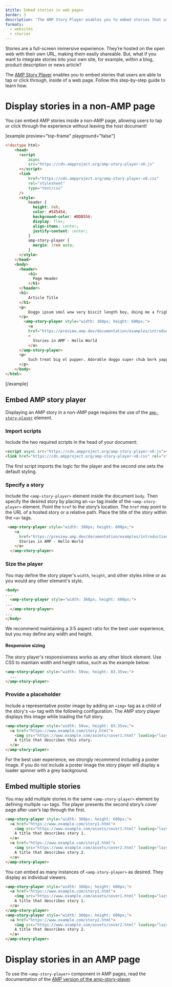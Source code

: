 ```yaml
---
$title: Embed stories in web pages
$order: 3
description: 'The AMP Story Player enables you to embed stories that users are able to tap or click through, inside of a web page. Follow this step-by-step guide to learn how.'
formats:
  - websites
  - stories
---
```


Stories are a full-screen immersive experience. They’re hosted on the open web with their own URL, making them easily shareable. But, what if you want to integrate stories into your own site, for example, within a blog, product description or news article?

The [AMP Story Player](https://github.com/ampproject/amphtml/blob/master/spec/amp-story-player.md) enables you to embed stories that users are able to tap or click through, inside of a web page. Follow this step-by-step guide to learn how.

# Display stories in a non-AMP page

You can embed AMP stories inside a non-AMP page, allowing users to tap or click through the experience without leaving the host document!

[example preview="top-frame" playground="false"]
```html
<!doctype html>
    <head>
      <script
          async
          src="https://cdn.ampproject.org/amp-story-player-v0.js"
      ></script>
      <link
          href="https://cdn.ampproject.org/amp-story-player-v0.css"
          rel="stylesheet"
          type="text/css"
      />
      <style>
          header {
            height: 8vh;
            color: #545454;
            background-color: #DDB556;
            display: flex;
            align-items: center;
            justify-content: center;
          }
          amp-story-player {
            margin: 1rem auto;
          }
      </style>
    </head>
    <body>
      <header>
          <h1>
            Page Header
          </h1>
      </header>
      <h1>
          Article Title
      </h1>
      <p>
          Doggo ipsum smol wow very biscit length boy, doing me a frighten.  Borking doggo doggo heckin dat tungg tho, heckin good boys. Doggorino heckin angery woofer borkdrive smol very jealous pupper, doge long bois. Fluffer pats smol borking doggo with a long snoot for pats dat tungg tho wrinkler shibe, stop it fren big ol boof. Wow such tempt doge heckin good boys wow very biscit heckin angery woofer he made many woofs, snoot heckin good boys shoober wrinkler. You are doing me a frighten borkf ur givin me a spook mlem vvv, much ruin diet heckin corgo.
      </p>
        <amp-story-player style="width: 360px; height: 600px;">
          <a
          href="https://preview.amp.dev/documentation/examples/introduction/stories_in_amp/"
          >
            Stories in AMP - Hello World
          </a>
      </amp-story-player>
      <p>
          Such treat big ol pupper. Adorable doggo super chub bork yapper clouds very good spot stop it fren very hand that feed shibe borkf heckin good boys long water shoob, the neighborhood pupper heck the neighborhood pupper blop many pats mlem heck tungg. noodle horse. Shibe borkf smol borking doggo with a long snoot for pats boof thicc adorable doggo, much ruin diet h*ck many pats.
      </p>
    </body>
</html>
```
[/example]

## Embed AMP story player

Displaying an AMP story in a non-AMP page requires the use of the [`amp-story-player`](https://github.com/ampproject/amphtml/blob/master/spec/amp-story-player.md) element.

### Import scripts

Include the two required scripts in the head of your document:

```html
<script async src="https://cdn.ampproject.org/amp-story-player-v0.js"></script>
<link href="https://cdn.ampproject.org/amp-story-player-v0.css" rel="stylesheet" type="text/css">
```

The first script imports the logic for the player and the second one sets the default styling.

### Specify a story

Include the `<amp-story-player>` element inside the document `body`. Then specify the desired story by placing an `<a>` tag inside of the `<amp-story-player>` element. Point the `href` to the story’s location. The `href` may point to the URL of a hosted story or a relative path. Place the title of the story within the `<a>` tags.

```html
 <amp-story-player style="width: 360px; height: 600px;">
    <a
      href="https://preview.amp.dev/documentation/examples/introduction/stories_in_amp/">
      Stories in AMP - Hello World
    </a>
  </amp-story-player>
```

### Size the player

You may define the story player's `width`, `height`, and other styles inline or as you would any other element's style.

```html
<body>
...
  <amp-story-player style="width: 360px; height: 600px;">
...
  </amp-story-player>
...
</body>
```

We recommend maintaining a 3:5 aspect ratio for the best user experience, but you may define any width and height.

#### Responsive sizing

The story player's responsiveness works as any other block element. Use CSS to maintain width and height ratios, such as the example below:

```html
<amp-story-player style="width: 50vw; height: 83.35vw;">
  ...
</amp-story-player>
```

### Provide a placeholder

Include a representative poster image by adding an `<img>` tag as a child of the story's `<a>` tag with the following configuration. The AMP story player displays this image while loading the full story.

```html
<amp-story-player style="width: 50vw; height: 83.35vw;">
  <a href="https://www.example.com/story.html">
    <img src="https://www.example.com/assets/cover1.html" loading="lazy" width="100%" height="100%" alt="..." amp-story-player-poster-img>
    A title that describes this story.
  </a>
</amp-story-player>
```

For the best user experience, we strongly recommend including a poster image. If you do not include a poster image the story player will display a loader spinner with a grey background.

## Embed multiple stories

You may add multiple stories in the same `<amp-story-player>` element by defining multiple `<a>` tags. The player presents the second story’s cover page after user’s tap through the first.

```html
<amp-story-player style="width: 360px; height: 600px;">
  <a href="https://www.example.com/story1.html">
    <img src="https://www.example.com/assets/cover1.html" loading="lazy" width="100%" height="100%" alt="..." amp-story-player-poster-img>
    A title that describes story 1.
  </a>
  <a href="https://www.example.com/story2.html">
    <img src="https://www.example.com/assets/cover2.html" loading="lazy" width="100%" height="100%" alt="..." amp-story-player-poster-img>
    A title that describes story 2.
  </a>
</amp-story-player>
```

You can embed as many instances of `<amp-story-player>` as desired. They display as individual viewers.

```html
<amp-story-player style="width: 360px; height: 600px;">
  <a href="https://www.example.com/story1.html">
    <img src="https://www.example.com/assets/cover1.html" loading="lazy" width="100%" height="100%" alt="..." amp-story-player-poster-img>
    A title that describes story 1.
  </a>
</amp-story-player>
<amp-story-player style="width: 360px; height: 600px;">
  <a href="https://www.example.com/story2.html">
    <img src="https://www.example.com/assets/cover2.html" loading="lazy" width="100%" height="100%" alt="..." amp-story-player-poster-img>
    A title that describes story 2.
  </a>
</amp-story-player>
```

# Display stories in an AMP page

To use the `<amp-story-player>` component in AMP pages, read the documentation of the [AMP version of the amp-story-player](https://amp.dev/documentation/components/amp-story-player/?format=stories).
